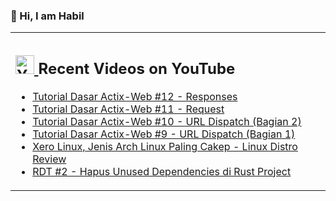 ### 👋 Hi, I am Habil

<table><tr><td valign="top" width="50%">

## <a href="https://www.youtube.com/channel/UCBRxDSTfr2aJVODDh4WG_7g"><img src="https://cdn.worldvectorlogo.com/logos/youtube-icon.svg" title="YouTube ChannelDocker" alt="Youtube Channel" width="30"/> </a>   Recent Videos on YouTube      
 
<!-- YOUTUBE-VIDEOS-LIST:START -->
- [Tutorial Dasar Actix-Web #12 - Responses](https://www.youtube.com/watch?v=2SCHkKIkpCg)
- [Tutorial Dasar Actix-Web #11 - Request](https://www.youtube.com/watch?v=l7hnnK4xi8A)
- [Tutorial Dasar Actix-Web #10 - URL Dispatch (Bagian 2)](https://www.youtube.com/watch?v=WJGbBuxPuOw)
- [Tutorial Dasar Actix-Web #9 - URL Dispatch (Bagian 1)](https://www.youtube.com/watch?v=Cipxmn6mZYY)
- [Xero Linux, Jenis Arch Linux Paling Cakep - Linux Distro Review](https://www.youtube.com/watch?v=6cMORauNNtg)
- [RDT #2 - Hapus Unused Dependencies di Rust Project](https://www.youtube.com/watch?v=vsqD5-IoQ8g)
<!-- YOUTUBE-VIDEOS-LIST:END --> 
</td></tr></table>
